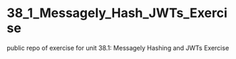 # 38_1_Messagely_Hash_JWTs_Exercise
public repo of exercise for unit 38.1: Messagely Hashing and JWTs Exercise
